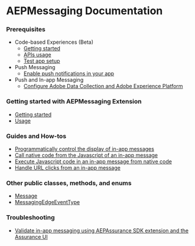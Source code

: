 # AEPMessaging Documentation

### Prerequisites

- Code-based Experiences (Beta)
  - [Getting started](./sources/exd-cbe-beta/getting-started.md)
  - [APIs usage](./sources/exd-cbe-beta/apis-usage.md)
  - [Test app setup](./sources/exd-cbe-beta/testapp-setup.md)
- Push Messaging
  - [Enable push notifications in your app](./sources/enable-push-notifications.md)  
- Push and In-app Messaging
  - [Configure Adobe Data Collection and Adobe Experience Platform](./sources/edge-and-launch-configuration.md)


### Getting started with AEPMessaging Extension

- [Getting started](./sources/getting-started.md)
- [Usage](./sources/usage.md)

### Guides and How-tos

- [Programmatically control the display of in-app messages](./sources/how-to-messaging-delegate.md)
- [Call native code from the Javascript of an in-app message](./sources/how-to-call-native-from-javascript.md)
- [Execute Javascript code in an in-app message from native code](./sources/how-to-call-javascript-from-native.md)
- [Handle URL clicks from an in-app message](./sources/how-to-handle-url-clicks.md)

### Other public classes, methods, and enums

- [Message](./sources/class-message.md)
- [MessagingEdgeEventType](./sources/enum-messaging-edge-event-type.md)

### Troubleshooting

- [Validate in-app messaging using AEPAssurance SDK extension and the Assurance UI](./sources/troubleshooting/validate-messages-in-griffon.md)
